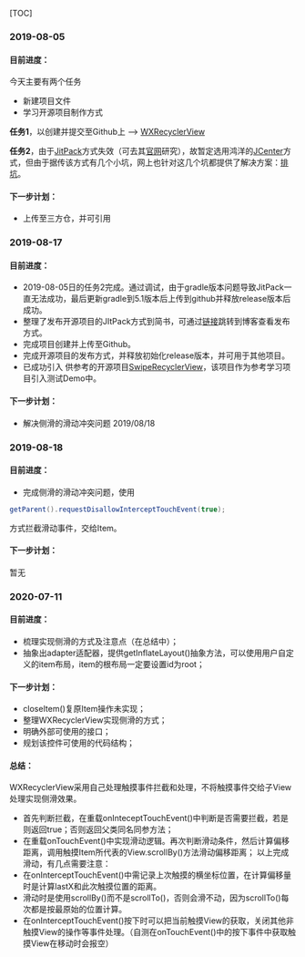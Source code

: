 [TOC]

### 2019-08-05
#### 目前进度： 
今天主要有两个任务
- 新建项目文件
- 学习开源项目制作方式

**任务1**，以创建并提交至Github上 --> [WXRecyclerView](https://github.com/welthy/WXRecyclerView)

**任务2**，由于[JitPack](https://www.jianshu.com/p/434911cd8732)方式失效（可去其[官网](https://jitpack.io/docs/ANDROID/)研究），故暂定选用鸿洋的[JCenter](https://blog.csdn.net/lmj623565791/article/details/51148825)方式，但由于据传该方式有几个小坑，网上也针对这几个坑都提供了解决方案：[排坑](https://blog.csdn.net/tmac2000/article/details/53261141)。
#### 下一步计划： 
- 上传至三方仓，并可引用

### 2019-08-17
#### 目前进度： 
- 2019-08-05日的任务2完成。通过调试，由于gradle版本问题导致JitPack一直无法成功，最后更新gradle到5.1版本后上传到github并释放release版本后成功。
- 整理了发布开源项目的JItPack方式到简书，可通过[链接](https://www.jianshu.com/p/9eebd2347db8)跳转到博客查看发布方式。
- 完成项目创建并上传至Github。
- 完成开源项目的发布方式，并释放初始化release版本，并可用于其他项目。
- 已成功引入 供参考的开源项目[SwipeRecyclerView](https://github.com/yanzhenjie/SwipeRecyclerView)，该项目作为参考学习项目引入测试Demo中。

#### 下一步计划：
- 解决侧滑的滑动冲突问题   2019/08/18

### 2019-08-18
#### 目前进度：
- 完成侧滑的滑动冲突问题，使用
```java
getParent().requestDisallowInterceptTouchEvent(true);
```
方式拦截滑动事件，交给Item。
#### 下一步计划： 
暂无

### 2020-07-11
#### 目前进度：  
- 梳理实现侧滑的方式及注意点（在总结中）；
- 抽象出adapter适配器，提供getInflateLayout()抽象方法，可以使用用户自定义的item布局，item的根布局一定要设置id为root；

#### 下一步计划： 
- closeItem()复原Item操作未实现；
- 整理WXRecyclerView实现侧滑的方式；
- 明确外部可使用的接口；
- 规划该控件可使用的代码结构；

#### 总结：
WXRecyclerView采用自己处理触摸事件拦截和处理，不将触摸事件交给子View处理实现侧滑效果。 
- 首先判断拦截，在重载onInteceptTouchEvent()中判断是否需要拦截，若是则返回true；否则返回父类同名同参方法；
- 在重载onTouchEvent()中实现滑动逻辑。再次判断滑动条件，然后计算偏移距离，调用触摸Item所代表的View.scrollBy()方法滑动偏移距离；
以上完成滑动，有几点需要注意： 
- 在onInterceptTouchEvent()中需记录上次触摸的横坐标位置，在计算偏移量时是计算lastX和此次触摸位置的距离。
- 滑动时是使用scrollBy()而不是scrollTo()，否则会滑不动，因为scrollTo()每次都是按最原始的位置计算。
- 在onInterceptTouchEvent()按下时可以把当前触摸View的获取，关闭其他非触摸View的操作等事件处理。（自测在onTouchEvent()中的按下事件中获取触摸View在移动时会报空）


